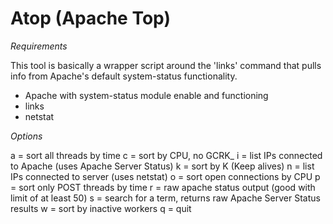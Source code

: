 # Atop (Apache Top)

*Requirements*

This tool is basically a wrapper script around the 'links' command that pulls info from Apache's default system-status functionality.

* Apache with system-status module enable and functioning
* links
* netstat


*Options*

a = sort all threads by time
c = sort by CPU, no GCRK_
i = list IPs connected to Apache (uses Apache Server Status)
k = sort by K (Keep alives)
n = list IPs connected to server (uses netstat)
o = sort open connections by CPU
p = sort only POST threads by time
r = raw apache status output (good with limit of at least 50)
s = search for a term, returns raw Apache Server Status results
w = sort by inactive workers
q = quit
